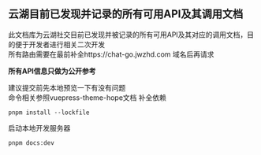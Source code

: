 ## 云湖目前已发现并记录的所有可用API及其调用文档
此文档库为云湖社交目前已发现并被记录的所有可用API及其对应的调用文档，目的便于开发者进行相关二次开发  
所有路由需要在最前补全https://chat-go.jwzhd.com 域名后再请求

**所有API信息只做为公开参考**

建议提交前先本地预览一下有没有问题  
命令相关参照vuepress-theme-hope文档
补全依赖
```
pnpm install --lockfile
```
启动本地开发服务器
```
pnpm docs:dev
```

